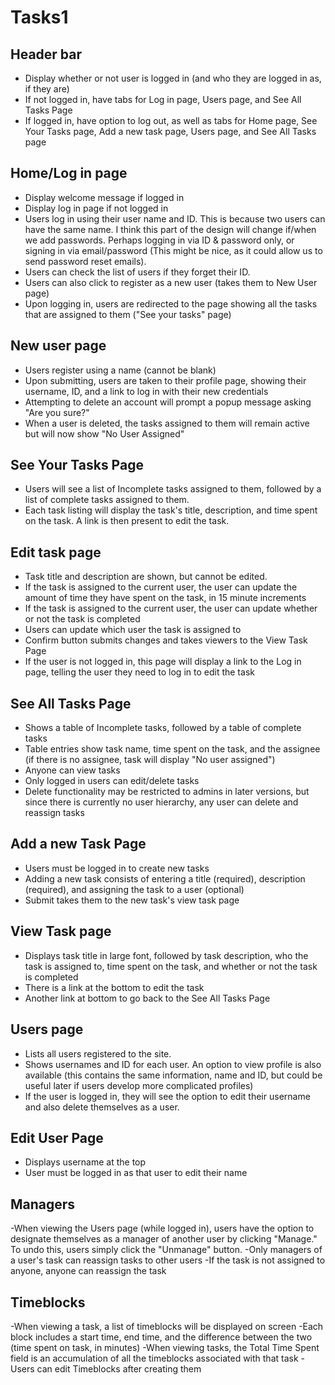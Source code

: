# Tasks1

## Header bar
- Display whether or not user is logged in (and who they are logged in as, if they are)
- If not logged in, have tabs for Log in page, Users page, and See All Tasks Page
- If logged in, have option to log out, as well as tabs for Home page, See Your Tasks page, Add a new task page, Users page, and See All Tasks page

## Home/Log in page
- Display welcome message if logged in
- Display log in page if not logged in
- Users log in using their user name and ID. This is because two users can have the same name. I think this part of the design will change if/when we add passwords. Perhaps logging in via ID & password only, or signing in via email/password (This might be nice, as it could allow us to send password reset emails).
- Users can check the list of users if they forget their ID.
- Users can also click to register as a new user (takes them to New User page)
- Upon logging in, users are redirected to the page showing all the tasks that are assigned to them ("See your tasks" page) 

## New user page
- Users register using a name (cannot be blank)
- Upon submitting, users are taken to their profile page, showing their username, ID, and a link to log in with their new credentials
- Attempting to delete an account will prompt a popup message asking "Are you sure?"
- When a user is deleted, the tasks assigned to them will remain active but will now show "No User Assigned"

## See Your Tasks Page
- Users will see a list of Incomplete tasks assigned to them, followed by a list of complete tasks assigned to them.
- Each task listing will display the task's title, description, and time spent on the task. A link is then present to edit the task.

## Edit task page
- Task title and description are shown, but cannot be edited.
- If the task is assigned to the current user, the user can update the amount of time they have spent on the task, in 15 minute increments
- If the task is assigned to the current user, the user can update whether or not the task is completed
- Users can update which user the task is assigned to
- Confirm button submits changes and takes viewers to the View Task Page
- If the user is not logged in, this page will display a link to the Log in page, telling the user they need to log in to edit the task

## See All Tasks Page
- Shows a table of Incomplete tasks, followed by a table of complete tasks
- Table entries show task name, time spent on the task, and the assignee (if there is no assignee, task will display "No user assigned")
- Anyone can view tasks
- Only logged in users can edit/delete tasks
- Delete functionality may be restricted to admins in later versions, but since there is currently no user hierarchy, any user can delete and reassign tasks

## Add a new Task Page
- Users must be logged in to create new tasks
- Adding a new task consists of entering a title (required), description (required), and assigning the task to a user (optional)
- Submit takes them to the new task's view task page

## View Task page
- Displays task title in large font, followed by task description, who the task is assigned to, time spent on the task, and whether or not the task is completed
- There is a link at the bottom to edit the task
- Another link at bottom to go back to the See All Tasks Page

## Users page
- Lists all users registered to the site.
- Shows usernames and ID for each user. An option to view profile is also available (this contains the same information, name and ID, but could be useful later if users develop more complicated profiles)
- If the user is logged in, they will see the option to edit their username and also delete themselves as a user.

## Edit User Page
- Displays username at the top
- User must be logged in as that user to edit their name

## Managers
-When viewing the Users page (while logged in), users have the option to designate themselves as a manager of another user by clicking "Manage." To undo this, users simply click the "Unmanage" button.
-Only managers of a user's task can reassign tasks to other users
-If the task is not assigned to anyone, anyone can reassign the task

## Timeblocks
-When viewing a task, a list of timeblocks will be displayed on screen
-Each block includes a start time, end time, and the difference between the two (time spent on task, in minutes)
-When viewing tasks, the Total Time Spent field is an accumulation of all the timeblocks associated with that task
-Users can edit Timeblocks after creating them
